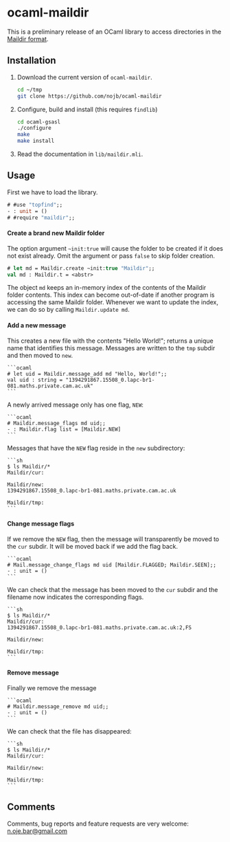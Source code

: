 # ocaml-maildir

This is a preliminary release of an OCaml library to access directories in the
[Maildir format](http://www.qmail.org/man/man5/maildir.html).

## Installation

1. Download the current version of `ocaml-maildir`.

   ```sh
   cd ~/tmp
   git clone https://github.com/nojb/ocaml-maildir
   ```

2. Configure, build and install (this requires `findlib`)

   ```sh
   cd ocaml-gsasl
   ./configure
   make
   make install
   ```

3. Read the documentation in `lib/maildir.mli`.

## Usage

First we have to load the library.

   ```ocaml
   # #use "topfind";;
   - : unit = ()
   # #require "maildir";;
   ```

#### Create a brand new Maildir folder

The option argument `~init:true` will cause the folder to be created if it does
not exist already.  Omit the argument or pass `false` to skip folder creation.

   ```ocaml
   # let md = Maildir.create ~init:true "Maildir";;
   val md : Maildir.t = <abstr>
   ```

The object `md` keeps an in-memory index of the contents of the Maildir folder
contents.  This index can become out-of-date if another program is accessing the
same Maildir folder.  Whenever we want to update the index, we can do so by
calling `Maildir.update md`.

#### Add a new message

This creates a new file with the contents "Hello World!"; returns a unique name
that identifies this message. Messages are written to the `tmp` subdir and then
moved to `new`.

    ```ocaml
    # let uid = Maildir.message_add md "Hello, World!";;
    val uid : string = "1394291867.15508_0.lapc-br1-081.maths.private.cam.ac.uk"
    ```

A newly arrived message only has one flag, `NEW`:

    ```ocaml
    # Maildir.message_flags md uid;;
    - : Maildir.flag list = [Maildir.NEW]
    ```

Messages that have the `NEW` flag reside in the `new` subdirectory:

    ```sh
    $ ls Maildir/*
    Maildir/cur:

    Maildir/new:
    1394291867.15508_0.lapc-br1-081.maths.private.cam.ac.uk

    Maildir/tmp:
    ```

#### Change message flags

If we remove the `NEW` flag, then the message will transparently be moved to the
`cur` subdir.  It will be moved back if we add the flag back.

    ```ocaml
    # Mail.message_change_flags md uid [Maildir.FLAGGED; Maildir.SEEN];;
    - : unit = ()
    ```

We can check that the message has been moved to the `cur` subdir and the
filename now indicates the corresponding flags.

    ```sh
    $ ls Maildir/*
    Maildir/cur:
    1394291867.15508_0.lapc-br1-081.maths.private.cam.ac.uk:2,FS

    Maildir/new:

    Maildir/tmp:
    ```

#### Remove message

Finally we remove the message

    ```ocaml
    # Maildir.message_remove md uid;;
    - : unit = ()
    ```

We can check that the file has disappeared:

    ```sh
    $ ls Maildir/*
    Maildir/cur:

    Maildir/new:

    Maildir/tmp:
    ```

## Comments

Comments, bug reports and feature requests are very welcome: n.oje.bar@gmail.com
